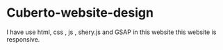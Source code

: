 # Cuberto-website-design
I have use html, css , js , shery.js and GSAP in this website
this website is responsive.
